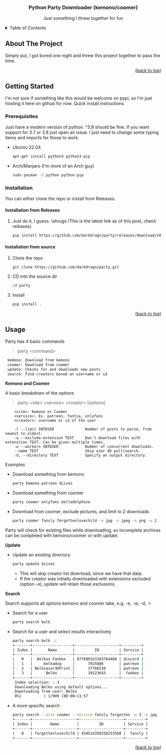 
<div align="center">

  <h3 align="center">Python Party Downloader (kemono/coomer)</h3>

  <p align="center">
    Just something I threw together for fun
    <br />
  </p>
</div>



<!-- TABLE OF CONTENTS -->
<details>
  <summary>Table of Contents</summary>
  <ol>
    <li>
      <a href="#about-the-project">About The Project</a>
      <ul>
        <li><a href="#built-with">Built With</a></li>
      </ul>
    </li>
    <li>
      <a href="#getting-started">Getting Started</a>
      <ul>
        <li><a href="#prerequisites">Prerequisites</a></li>
        <li><a href="#installation">I nstallation</a></li>
      </ul>
    </li>
    <li><a href="#usage">Usage</a></li>
    <li><a href="#roadmap">Roadmap</a></li>
  </ol>
</details>



<!-- ABOUT THE PROJECT -->
## About The Project

Simply put, I got bored one night and threw this project together to pass the time.

<p align="right">(<a href="#top">back to top</a>)</p>


<!-- GETTING STARTED -->
## Getting Started

I'm not sure if something like this would be welcome on pypi, so I'm just hosting it here on github for now. Quick install instructions

### Prerequisites

Just have a modern version of python. ^3.9 should be fine. If you want support for 3.7 or 3.8 just open an issue. I just need to change some typing items and imports for those to work.

- Ubuntu 22.04
  ```sh
  apt-get install python3 python3-pip
  ```

- Arch/Manjaro (I'm more of an Arch guy)
  ```sh
  sudo pacman -S python python-pip
  ```

### Installation

You can either clone the repo or install from Releases.

#### Installation from Releases

1. Just do it, I guess. \shrugs (This is the latest link as of this post, check releases)
   ```sh
   pip install https://github.com/darkdragn/party/releases/download/v0.4.4/party-0.4.4-py3-none-any.whl
   ```

#### Installation from source

1. Clone the repo
   ```sh
   git clone https://github.com/darkdragn/party.git
   ```
2. CD into the source dir
   ```sh
   cd party
   ```
3. Install 
   ```sh
   pip install .
   ```

<p align="right">(<a href="#top">back to top</a>)</p>



<!-- USAGE EXAMPLES -->
## Usage
  Party has 4 basic commands

 > party \<command>

 ```sh
  kemono: Download from kemono
  coomer: Download from coomer
  update: Checks for and downloads new posts
  search: Find creators based on username or id
  ```
  
**Kemono and Coomer**

  A basic breakdown of the options
  > party \<site> \<service> \<creator> [options]

        <site>: Kemono or Coomer
        <service>: Ex. patreon, fantia, onlyfans
        <creator>: username or id of the user

        -l --limit INTEGER				Number of posts to parse, from newest to oldest.
        -e --exclude-extension TEXT		Don't download files with extenstion TEXT. Can be given multiple times.
        -w --workers INTEGER			Number of concurrent downloads.
        --name TEXT						Skip user db pull/search.
        -d, --directory TEXT    		Specify an output directory.

Examples

- Download something from kemono
  ```sh
  party kemono patreon diives
  ```

- Download something from coomer
  ```sh
  party coomer onlyfans belledelphine
  ```

- Download from coomer, exclude pictures, and limit to 2 downloads
  ```sh
  party coomer fansly forgottenlovechild -e jpg -e jpeg -e png -w 2
  ```

Party will check for existing files while downloading, so incomplete archives can be completed with kemono/coomer or with update. 

**Update**

- Update an existing directory
  ```sh
  party update diives
  ```
  - This will skip creator list download, since we have that data.
  - If the creator was initially downloaded with extensions excluded (option -e), update will retain those exclusions.

**Search**

Search supports all options kemono and coomer take, e.g. -e, -w, -d, -l

- Search for a user
  ```sh
  party search belk
  ```

- Search for a user and select results interactively
  ```sh
  party search belk -i
  +-------+------------------+--------------------+---------+
  | Index |       Name       |         ID         | Service |
  +-------+------------------+--------------------+---------+
  |   0   |  Belkos Fanbox   | 877689163103764480 | discord |
  |   1   |     belkadog     |      7025886       | patreon |
  |   2   | Belksasar3DPrint |      37766530      | patreon |
  |   3   |      Belko       |      39123643      |  fanbox |
  +-------+------------------+--------------------+---------+
   Index selection: : 3
   Downloading Belko using default options...
   Downloading from user: Belko
   0%|          | 1/909 [00:00<11:57
  ```

- A more specific search
  ```sh
  party search --site coomer --service fansly forgotten -w 3 -e jpg
  +-------+--------------------+--------------------+---------+
  | Index |        Name        |         ID         | Service |
  +-------+--------------------+--------------------+---------+
  |   0   | forgottenlovechild | 434514358358253568 |  fansly |
  +-------+--------------------+--------------------+---------+
  ```
<p align="right">(<a href="#top">back to top</a>)</p>
